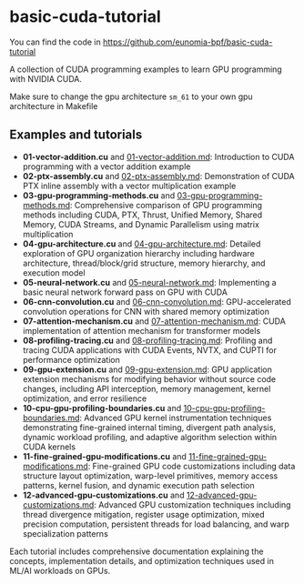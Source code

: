 # basic-cuda-tutorial

You can find the code in <https://github.com/eunomia-bpf/basic-cuda-tutorial>

A collection of CUDA programming examples to learn GPU programming with NVIDIA CUDA.

Make sure to change the gpu architecture `sm_61` to your own gpu architecture in Makefile

## Examples and tutorials

- **01-vector-addition.cu** and [01-vector-addition.md](01-vector-addition.md): Introduction to CUDA programming with a vector addition example
- **02-ptx-assembly.cu** and [02-ptx-assembly.md](02-ptx-assembly.md): Demonstration of CUDA PTX inline assembly with a vector multiplication example
- **03-gpu-programming-methods.cu** and [03-gpu-programming-methods.md](03-gpu-programming-methods.md): Comprehensive comparison of GPU programming methods including CUDA, PTX, Thrust, Unified Memory, Shared Memory, CUDA Streams, and Dynamic Parallelism using matrix multiplication
- **04-gpu-architecture.cu** and [04-gpu-architecture.md](04-gpu-architecture.md): Detailed exploration of GPU organization hierarchy including hardware architecture, thread/block/grid structure, memory hierarchy, and execution model
- **05-neural-network.cu** and [05-neural-network.md](05-neural-network.md): Implementing a basic neural network forward pass on GPU with CUDA
- **06-cnn-convolution.cu** and [06-cnn-convolution.md](06-cnn-convolution.md): GPU-accelerated convolution operations for CNN with shared memory optimization
- **07-attention-mechanism.cu** and [07-attention-mechanism.md](07-attention-mechanism.md): CUDA implementation of attention mechanism for transformer models
- **08-profiling-tracing.cu** and [08-profiling-tracing.md](08-profiling-tracing.md): Profiling and tracing CUDA applications with CUDA Events, NVTX, and CUPTI for performance optimization
- **09-gpu-extension.cu** and [09-gpu-extension.md](09-gpu-extension.md): GPU application extension mechanisms for modifying behavior without source code changes, including API interception, memory management, kernel optimization, and error resilience
- **10-cpu-gpu-profiling-boundaries.cu** and [10-cpu-gpu-profiling-boundaries.md](10-cpu-gpu-profiling-boundaries.md): Advanced GPU kernel instrumentation techniques demonstrating fine-grained internal timing, divergent path analysis, dynamic workload profiling, and adaptive algorithm selection within CUDA kernels
- **11-fine-grained-gpu-modifications.cu** and [11-fine-grained-gpu-modifications.md](11-fine-grained-gpu-modifications.md): Fine-grained GPU code customizations including data structure layout optimization, warp-level primitives, memory access patterns, kernel fusion, and dynamic execution path selection
- **12-advanced-gpu-customizations.cu** and [12-advanced-gpu-customizations.md](12-advanced-gpu-customizations.md): Advanced GPU customization techniques including thread divergence mitigation, register usage optimization, mixed precision computation, persistent threads for load balancing, and warp specialization patterns

Each tutorial includes comprehensive documentation explaining the concepts, implementation details, and optimization techniques used in ML/AI workloads on GPUs.